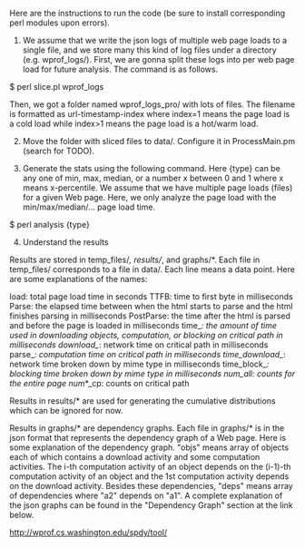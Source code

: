  Here are the instructions to run the code (be sure to install corresponding perl modules upon errors).

1. We assume that we write the json logs of multiple web page loads to a single file, and we store many this kind of log files under a directory (e.g. wprof_logs/). First, we are gonna split these logs into per web page load for future analysis. The command is as follows.

$ perl slice.pl wprof_logs

Then, we got a folder named wprof_logs_pro/ with lots of files. The filename is formatted as url-timestamp-index where index=1 means the page load is a cold load while index>1 means the page load is a hot/warm load.

2. Move the folder with sliced files to data/. Configure it in ProcessMain.pm (search for TODO).

3. Generate the stats using the following command. Here {type} can be any one of min, max, median, or a number x between 0 and 1 where x means x-percentile. We assume that we have multiple page loads (files) for a given Web page. Here, we only analyze the page load with the min/max/median/... page load time.

$ perl analysis {type}

4. Understand the results

Results are stored in temp_files/*, results/*, and graphs/*. Each file in temp_files/ corresponds to a file in data/. Each line means a data point. Here are some explanations of the names:

load: total page load time in seconds
TTFB: time to first byte in milliseconds
Parse: the elapsed time between when the html starts to parse and the html finishes parsing in milliseconds
PostParse: the time after the html is parsed and before the page is loaded in milliseconds
time_*: the amount of time used in downloading objects, computation, or blocking on critical path in milliseconds
download_*: network time on critical path in milliseconds
parse_*: computation time on critical path in milliseconds
time_download_*: network time broken down by mime type in milliseconds
time_block_*: blocking time broken down by mime type in milliseconds
num_*_all: counts for the entire page
num_*_cp: counts on critical path

Results in results/* are used for generating the cumulative distributions which can be ignored for now.

Results in graphs/* are dependency graphs. Each file in graphs/* is in the json format that represents the dependency graph of a Web page. Here is some explanation of the dependency graph. "objs" means array of objects each of which contains a download activity and some computation activities. The i-th computation activity of an object depends on the (i-1)-th computation activity of an object and the 1st computation activity depends on the download activity. Besides these dependencies, "deps" means array of dependencies where "a2" depends on "a1". A complete explanation of the json graphs can be found in the "Dependency Graph" section at the link below.

http://wprof.cs.washington.edu/spdy/tool/
